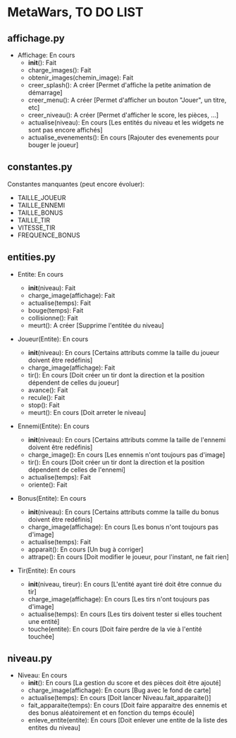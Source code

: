 # MetaWars, TO DO LIST

## affichage.py
- Affichage: En cours
	* __init__(): Fait
	* charge_images(): Fait
	* obtenir_images(chemin_image): Fait
	* creer_splash(): A créer [Permet d'affiche la petite animation de démarrage]
	* creer_menu(): A créer [Permet d'afficher un bouton "Jouer", un titre, etc]
	* creer_niveau(): A créer [Permet d'afficher le score, les pièces, ...]
	* actualise(niveau): En cours [Les entités du niveau et les widgets ne sont pas encore affichés]
	* actualise_evenements(): En cours [Rajouter des evenements pour bouger le joueur]

## constantes.py
Constantes manquantes (peut encore évoluer):
- TAILLE_JOUEUR
- TAILLE_ENNEMI
- TAILLE_BONUS
- TAILLE_TIR
- VITESSE_TIR
- FREQUENCE_BONUS

## entities.py
- Entite: En cours
	* __init__(niveau): Fait
	* charge_image(affichage): Fait
	* actualise(temps): Fait
	* bouge(temps): Fait
	* collisionne(): Fait
	* meurt(): A créer [Supprime l'entitée du niveau]

- Joueur(Entite): En cours
	* __init__(niveau): En cours [Certains attributs comme la taille du joueur doivent être redéfinis]
	* charge_image(affichage): Fait
	* tir(): En cours [Doit créer un tir dont la direction et la position dépendent de celles du joueur]
	* avance(): Fait
	* recule(): Fait
	* stop(): Fait
	* meurt(): En cours [Doit arreter le niveau]

- Ennemi(Entite): En cours
	* __init__(niveau): En cours [Certains attributs comme la taille de l'ennemi doivent être redéfinis]
	* charge_image(): En cours [Les ennemis n'ont toujours pas d'image]
	* tir(): En cours [Doit créer un tir dont la direction et la position dépendent de celles de l'ennemi]
	* actualise(temps): Fait
	* oriente(): Fait

- Bonus(Entite): En cours
	* __init__(niveau): En cours [Certains attributs comme la taille du bonus doivent être redéfinis]
	* charge_image(affichage): En cours [Les bonus n'ont toujours pas d'image]
	* actualise(temps): Fait
	* apparait(): En cours [Un bug à corriger]
	* attrape(): En cours [Doit modifier le joueur, pour l'instant, ne fait rien]

- Tir(Entite): En cours
	* __init__(niveau, tireur): En cours [L'entité ayant tiré doit être connue du tir]
	* charge_image(affichage): En cours [Les tirs n'ont toujours pas d'image]
	* actualise(temps): En cours [Les tirs doivent tester si elles touchent une entité]
	* touche(entite): En cours [Doit faire perdre de la vie à l'entité touchée]

## niveau.py
- Niveau: En cours
	* __init__(): En cours [La gestion du score et des pièces doit être ajouté]
	* charge_image(affichage): En cours [Bug avec le fond de carte]
	* actualise(temps): En cours [Doit lancer Niveau.fait_apparaite()]
	* fait_apparaite(temps): En cours [Doit faire apparaitre des ennemis et des bonus aléatoirement et en fonction du temps écoulé]
	* enleve_entite(entite): En cours [Doit enlever une entite de la liste des entites du niveau]